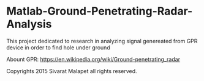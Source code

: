 # Matlab-Ground-Penetrating-Radar-Analysis
This project dedicated to research in analyzing signal genereated from GPR device in order to find hole under ground

Abount GPR: https://en.wikipedia.org/wiki/Ground-penetrating_radar

Copyrights 2015 Sivarat Malapet all rights reserved.
